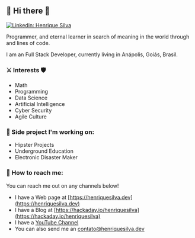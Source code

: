  ## 🧟 Hi there 🙂

[![Linkedin: Henrique Silva](https://img.shields.io/badge/-Henrique%20Silva-blue?style=flat-square&logo=Linkedin&logoColor=white&link=https://www.linkedin.com/in/henriquesilvadev/)](https://www.linkedin.com/in/henriquesilvadev/)

Programmer, and eternal learner in search of meaning in the world through and lines of code.

I am an Full Stack Developer, currently living in Anápolis, Goiás, Brasil.

### ⚔️ Interests 🛡️
- Math
- Programming
- Data Science
- Artificial Intelligence
- Cyber Security
- Agile Culture

### 🦄 Side project I'm working on:

- Hipster Projects
- Underground Education
- Electronic Disaster Maker

### 🦉 How to reach me:

You can reach me out on any channels below!

- I have a Web page at [https://henriquesilva.dev](https://henriquesilva.dev)
- I have a Blog at [https://hackaday.io/henriquesilva](https://hackaday.io/henriquesilva)
- I have a [YouTube Channel](https://www.youtube.com/channel/UCYNDBp1J4rO4m0FPoTzJZYw?view_as)
- You can also send me an [contato@henriquesilva.dev](mailto:contato@henriquesilva.dev)

